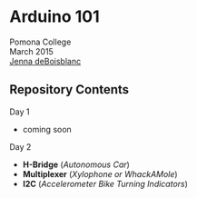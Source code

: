 Arduino 101
===========

Pomona College  
March 2015  
[Jenna deBoisblanc](http://jdeboi.com)

Repository Contents
-------------------

Day 1
- coming soon

Day 2
- **H-Bridge** (*Autonomous Car*)
- **Multiplexer** (*Xylophone or WhackAMole*)
- **I2C** (*Accelerometer Bike Turning Indicators*)